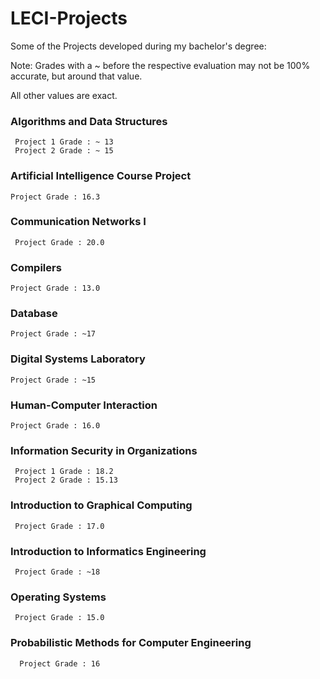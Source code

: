 # LECI-Projects
Some of the Projects developed during my bachelor's degree:

Note: Grades with a ~ before the respective evaluation may not be 100% accurate, but around that value.

All other values are exact.

### Algorithms and Data Structures
 ```
  Project 1 Grade : ~ 13
  Project 2 Grade : ~ 15
 ```

### Artificial Intelligence Course Project
```
Project Grade : 16.3
```

### Communication Networks I
 ```
  Project Grade : 20.0
 ```

### Compilers
 ```
 Project Grade : 13.0
 ```

### Database
 ```
 Project Grade : ~17
 ```

### Digital Systems Laboratory
 ```
 Project Grade : ~15
 ```

### Human-Computer Interaction
 ```
 Project Grade : 16.0
 ```

### Information Security in Organizations
 ```
  Project 1 Grade : 18.2
  Project 2 Grade : 15.13
 ```

### Introduction to Graphical Computing
 ```
  Project Grade : 17.0
 ```

### Introduction to Informatics Engineering

 ```
  Project Grade : ~18
 ```

### Operating Systems
 ```
  Project Grade : 15.0
 ```

### Probabilistic Methods for Computer Engineering
	
```
  Project Grade : 16
```

